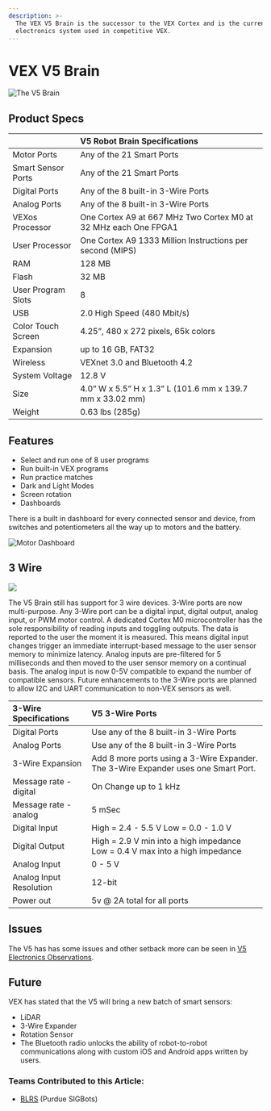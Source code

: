 ```yaml
---
description: >-
  The VEX V5 Brain is the successor to the VEX Cortex and is the current
  electronics system used in competitive VEX.
---
```


# VEX V5 Brain

![The V5 Brain](../../../.gitbook/assets/robotbrain_1%20%281%29.jpg)

## Product Specs

|  | **V5 Robot Brain Specifications** |
| :--- | :--- |
| Motor Ports | Any of the 21 Smart Ports |
| Smart Sensor Ports | Any of the 21 Smart Ports |
| Digital Ports | Any of the 8 built-in 3-Wire Ports |
| Analog Ports | Any of the 8 built-in 3-Wire Ports |
| VEXos Processor | One Cortex A9 at 667 MHz Two Cortex M0 at 32 MHz each One FPGA1 |
| User Processor | One Cortex A9 1333 Million Instructions per second \(MIPS\) |
| RAM | 128 MB |
| Flash | 32 MB |
| User Program Slots | 8 |
| USB | 2.0 High Speed \(480 Mbit/s\) |
| Color Touch Screen | 4.25”, 480 x 272 pixels, 65k colors |
| Expansion | up to 16 GB, FAT32 |
| Wireless | VEXnet 3.0 and Bluetooth 4.2 |
| System Voltage | 12.8 V |
| Size | 4.0” W x 5.5” H x 1.3” L \(101.6 mm x 139.7 mm x 33.02 mm\) |
| Weight | 0.63 lbs \(285g\) |

## Features

* Select and run one of 8 user programs
* Run built-in VEX programs
* Run practice matches
* Dark and Light Modes
* Screen rotation
* Dashboards

There is a built in dashboard for every connected sensor and device, from switches and potentiometers all the way up to motors and the battery.

![Motor Dashboard](../../../.gitbook/assets/image43.png)

## 3 Wire

![](../../../.gitbook/assets/image81.png)

The V5 Brain still has support for 3 wire devices. 3-Wire ports are now multi-purpose. Any 3-Wire port can be a digital input, digital output, analog input, or PWM motor control. A dedicated Cortex M0 microcontroller has the sole responsibility of reading inputs and toggling outputs. The data is reported to the user the moment it is measured. This means digital input changes trigger an immediate interrupt-based message to the user sensor memory to minimize latency. Analog inputs are pre-filtered for 5 milliseconds and then moved to the user sensor memory on a continual basis. The analog input is now 0-5V compatible to expand the number of compatible sensors. Future enhancements to the 3-Wire ports are planned to allow I2C and UART communication to non-VEX sensors as well.

| 3-Wire Specifications | **V5 3-Wire Ports** |
| :--- | :--- |
| Digital Ports | Use any of the 8 built-in 3-Wire Ports |
| Analog Ports | Use any of the 8 built-in 3-Wire Ports |
| 3-Wire Expansion | Add 8 more ports using a 3-Wire Expander. The 3-Wire Expander uses one Smart Port. |
| Message rate - digital | On Change up to 1 kHz |
| Message rate - analog | 5 mSec |
| Digital Input | High = 2.4 - 5.5 V Low = 0.0 - 1.0 V |
| Digital Output | High = 2.9 V min into a high impedance Low = 0.4 V max into a high impedance |
| Analog Input | 0 - 5 V |
| Analog Input Resolution | 12-bit |
| Power out | 5v @ 2A total for all ports |

## Issues

The V5 has has some issues and other setback more can be seen in [V5 Electronics Observations](v5-electronics-observations.md).

## Future

VEX has stated that the V5 will bring a new batch of smart sensors:

* LiDAR
* 3-Wire Expander
* Rotation Sensor
* The Bluetooth radio unlocks the ability of robot-to-robot communications along with custom iOS and Android apps written by users.

### Teams Contributed to this Article:

* [BLRS](https://purduesigbots.com/) \(Purdue SIGBots\)

